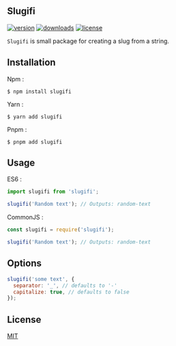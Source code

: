 ## Slugifi

[![version](https://img.shields.io/npm/v/slugifi?style=flat-square)](https://www.npmjs.com/package/slugifi)
[![downloads](https://img.shields.io/npm/dm/slugifi?style=flat-square)]()
[![license](https://img.shields.io/npm/l/slugifi?style=flat-square)](http://opensource.org/licenses/MIT)

`Slugifi` is small package for creating a slug from a string.

## Installation

Npm :

```
$ npm install slugifi
```

Yarn :

```
$ yarn add slugifi
```

Pnpm :

```
$ pnpm add slugifi
```

## Usage

ES6 :

```js
import slugifi from 'slugifi';

slugifi('Random text'); // Outputs: random-text
```

CommonJS :

```js
const slugifi = require('slugifi');

slugifi('Random text'); // Outputs: random-text
```

## Options

```js
slugifi('some text', {
  separator: '_', // defaults to '-'
  capitalize: true, // defaults to false
});
```

## License

[MIT](http://opensource.org/licenses/MIT)
